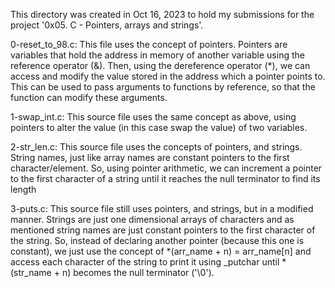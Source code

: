 This directory was created in Oct 16, 2023 to hold my submissions for the
project '0x05. C - Pointers, arrays and strings'.

0-reset_to_98.c: This file uses the concept of pointers. Pointers are variables
that hold the address in memory of another variable using the reference
operator (&). Then, using the dereference operator (*), we can access and
modify the value stored in the address which a pointer points to. This can be
used to pass arguments to functions by reference, so that the function can
modify these arguments.

1-swap_int.c: This source file uses the same concept as above, using pointers
to alter the value (in this case swap the value) of two variables.

2-str_len.c: This source file uses the concepts of pointers, and strings.
String names, just like array names are constant pointers to the first
character/element. So, using pointer arithmetic, we can increment a pointer to
the first character of a string until it reaches the null terminator to find
its length

3-puts.c: This source file still uses pointers, and strings, but in a modified
manner. Strings are just one dimensional arrays of characters and as mentioned
string names are just constant pointers to the first character of the string.
So, instead of declaring another pointer (because this one is constant), we
just use the concept of *(arr_name + n) = arr_name[n] and access each character
of the string to print it using _putchar until *(str_name + n) becomes the null
terminator ('\0').
